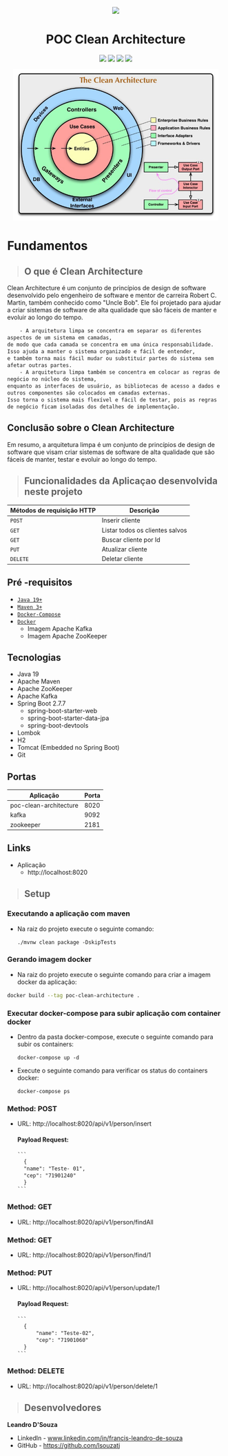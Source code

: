<div align="center">

![](https://img.shields.io/badge/Status-%20Concluído-green)
</div>

<div align="center">

# POC Clean Architecture

![](https://img.shields.io/badge/Autor-Francis%20Leandro%20-brightgreen)
![](https://img.shields.io/badge/Language-java-brightgreen)
![](https://img.shields.io/badge/Framework-springboot-brightgreen)
![](https://img.shields.io/badge/Clean-Architecture-brightgreen)

</div> 

<p align="center">
    <img src="./images/clean-arch-1.jpg" height="350">
</p>

# Fundamentos 
>## O que é Clean Architecture
Clean Architecture é um conjunto de princípios de design de software desenvolvido pelo engenheiro de software e mentor de carreira Robert C. Martin, também conhecido como "Uncle Bob". Ele foi projetado para ajudar a criar sistemas de software de alta qualidade que são fáceis de manter e evoluir ao longo do tempo.
```
    - A arquitetura limpa se concentra em separar os diferentes aspectos de um sistema em camadas, 
de modo que cada camada se concentra em uma única responsabilidade. Isso ajuda a manter o sistema organizado e fácil de entender, 
e também torna mais fácil mudar ou substituir partes do sistema sem afetar outras partes.
    - A arquitetura limpa também se concentra em colocar as regras de negócio no núcleo do sistema, 
enquanto as interfaces de usuário, as bibliotecas de acesso a dados e outros componentes são colocados em camadas externas. 
Isso torna o sistema mais flexível e fácil de testar, pois as regras de negócio ficam isoladas dos detalhes de implementação.
```

## Conclusão sobre o Clean Architecture
Em resumo, a arquitetura limpa é um conjunto de princípios de design de software que visam criar sistemas de software de alta qualidade que são fáceis de manter, testar e evoluir ao longo do tempo.

>## Funcionalidades da Aplicaçao desenvolvida neste projeto

| Métodos de requisição HTTP  | Descrição                       |
|-----------------------------|---------------------------------|
| `POST`                      | Inserir cliente                 |
| `GET`                       | Listar todos os clientes salvos |
| `GET`                       | Buscar cliente por Id           |
| `PUT`                       | Atualizar cliente               |
| `DELETE`                    | Deletar cliente                 |

##  Pré -requisitos

- [ `Java 19+` ](https://www.oracle.com/java/technologies/downloads/#java19)
- [ `Maven 3+` ](https://maven.apache.org/download.cgi)
- [ `Docker-Compose` ](https://docs.docker.com/compose/install/)
- [ `Docker` ](https://www.docker.com/)
  - Imagem Apache Kafka
  - Imagem Apache ZooKeeper
  
## Tecnologias
- Java 19
- Apache Maven
- Apache ZooKeeper
- Apache Kafka
- Spring Boot 2.7.7
    - spring-boot-starter-web
    - spring-boot-starter-data-jpa
    - spring-boot-devtools
- Lombok
- H2
- Tomcat (Embedded no Spring Boot)
- Git

## Portas
| Aplicação              | Porta |
|------------------------|-------|
| poc-clean-architecture | 8020  |
| kafka                  | 9092  |
| zookeeper              | 2181  |

## Links

- Aplicação
    - http://localhost:8020

>## Setup

### Executando a aplicação com maven
- Na raiz do projeto execute o seguinte comando:
  ```
  ./mvnw clean package -DskipTests
  ```

### Gerando imagem docker
- Na raiz do projeto execute o seguinte comando para criar a imagem docker da aplicação:
```bash
docker build --tag poc-clean-architecture .
```  

### Executar docker-compose para subir aplicação com container docker
- Dentro da pasta docker-compose, execute o seguinte comando para subir os containers:
  ```
  docker-compose up -d
  ```
- Execute o seguinte comando para verificar os status do containers docker:
  ```
  docker-compose ps
  ```
  
### Method: POST
- URL: http://localhost:8020/api/v1/person/insert
    #### Payload Request:
      ```
        {
        "name": "Teste- 01",
        "cep": "71901240"
        }
      ```

### Method: GET
- URL: http://localhost:8020/api/v1/person/findAll
### Method: GET
- URL: http://localhost:8020/api/v1/person/find/1
### Method: PUT
- URL: http://localhost:8020/api/v1/person/update/1
    #### Payload Request:
      ```
        {
            "name": "Teste-02",
            "cep": "71901060"
        }
      ```
### Method: DELETE
- URL: http://localhost:8020/api/v1/person/delete/1

>## Desenvolvedores

**Leandro D'Souza**
- LinkedIn - www.linkedin.com/in/francis-leandro-de-souza
- GitHub - https://github.com/lsouzatj